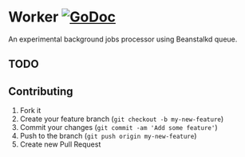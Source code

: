 # Worker [![GoDoc](https://godoc.org/github.com/vitalie/worker?status.svg)](http://godoc.org/github.com/vitalie/worker)

An experimental background jobs processor using Beanstalkd queue.

## TODO

## Contributing

1. Fork it
2. Create your feature branch (`git checkout -b my-new-feature`)
3. Commit your changes (`git commit -am 'Add some feature'`)
4. Push to the branch (`git push origin my-new-feature`)
5. Create new Pull Request
